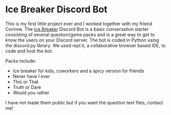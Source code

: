 # Ice Breaker Discord Bot
This is my first little project ever and I worked together with my friend Corinne.
The [Ice Breaker](https://top.gg/bot/838686730428088351) Discord Bot is a basic conversation starter consisting of several question/game packs and is a great way to get to know the users on your Discord server. The bot is coded in Python using the discord.py library. We used repl.it, a collaborative browser based IDE, to code and host the bot.

Packs include: 
- Ice breaker for kids, coworkers and a spicy version for friends
- Never have I ever
- This or That
- Truth or Dare
- Would you rather

I have not made them public but if you want the question text files, contact me!
